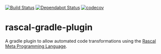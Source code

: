 [![Build Status](https://travis-ci.org/mleegwt/rascal-gradle-plugin.svg?branch=master)](https://travis-ci.org/mleegwt/rascal-gradle-plugin) [![Dependabot Status](https://api.dependabot.com/badges/status?host=github&repo=mleegwt/rascal-gradle-plugin)](https://dependabot.com)
[![codecov](https://codecov.io/gh/mleegwt/rascal-gradle-plugin/branch/master/graph/badge.svg)](https://codecov.io/gh/mleegwt/rascal-gradle-plugin)

# rascal-gradle-plugin

A gradle plugin to allow automated code transformations using the [Rascal Meta Programming Language](https://www.rascal-mpl.org/help/).
